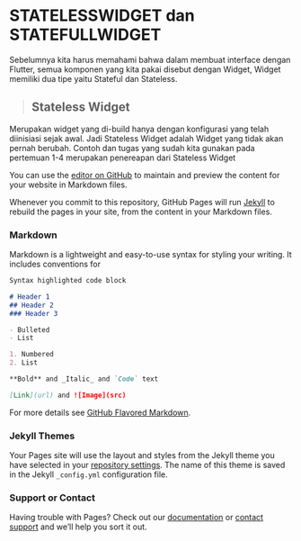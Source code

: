 # STATELESSWIDGET dan STATEFULLWIDGET

Sebelumnya kita harus memahami bahwa dalam membuat interface dengan Flutter, semua komponen yang kita pakai disebut dengan Widget, Widget memiliki dua tipe yaitu Stateful dan Stateless.

>## Stateless Widget

Merupakan widget yang di-build hanya dengan konfigurasi yang telah diinisiasi sejak awal. Jadi Stateless Widget adalah Widget yang tidak akan pernah berubah. Contoh dan tugas yang sudah kita gunakan pada pertemuan 1-4 merupakan penereapan dari Stateless Widget 


You can use the [editor on GitHub](https://github.com/gunturs/mobile1-5/edit/gh-pages/index.md) to maintain and preview the content for your website in Markdown files.

Whenever you commit to this repository, GitHub Pages will run [Jekyll](https://jekyllrb.com/) to rebuild the pages in your site, from the content in your Markdown files.

### Markdown

Markdown is a lightweight and easy-to-use syntax for styling your writing. It includes conventions for

```markdown
Syntax highlighted code block

# Header 1
## Header 2
### Header 3

- Bulleted
- List

1. Numbered
2. List

**Bold** and _Italic_ and `Code` text

[Link](url) and ![Image](src)
```

For more details see [GitHub Flavored Markdown](https://guides.github.com/features/mastering-markdown/).

### Jekyll Themes

Your Pages site will use the layout and styles from the Jekyll theme you have selected in your [repository settings](https://github.com/gunturs/mobile1-5/settings). The name of this theme is saved in the Jekyll `_config.yml` configuration file.

### Support or Contact

Having trouble with Pages? Check out our [documentation](https://docs.github.com/categories/github-pages-basics/) or [contact support](https://github.com/contact) and we’ll help you sort it out.
